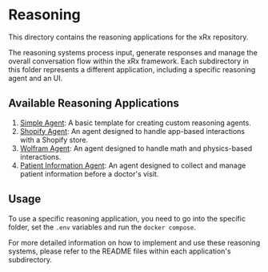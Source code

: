 # Reasoning

This directory contains the reasoning applications for the xRx repository.

The reasoning systems process input, generate responses and manage the overall conversation flow within the xRx framework. Each subdirectory in this folder represents a different application, including a specific reasoning agent and an UI.

## Available Reasoning Applications

1. [Simple Agent](./simple-app): A basic template for creating custom reasoning agents.
2. [Shopify Agent](./shopify-app): An agent designed to handle app-based interactions with a Shopify store.
3. [Wolfram Agent](./wolfram-assistant-app): An agent designed to handle math and physics-based interactions.
4. [Patient Information Agent](./patient-information-app): An agent designed to collect and manage patient information before a doctor's visit.

## Usage

To use a specific reasoning application, you need to go into the specific folder, set the `.env` variables and run the `docker compose`.

For more detailed information on how to implement and use these reasoning systems, please refer to the README files within each application's subdirectory.